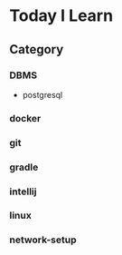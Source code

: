 # Today I Learn

## Category
### DBMS
* postgresql
### docker
### git
### gradle
### intellij
### linux
### network-setup
